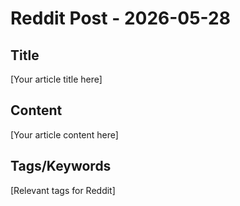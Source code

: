 # Reddit Post - 2026-05-28

## Title
[Your article title here]

## Content
[Your article content here]

## Tags/Keywords
[Relevant tags for Reddit]
